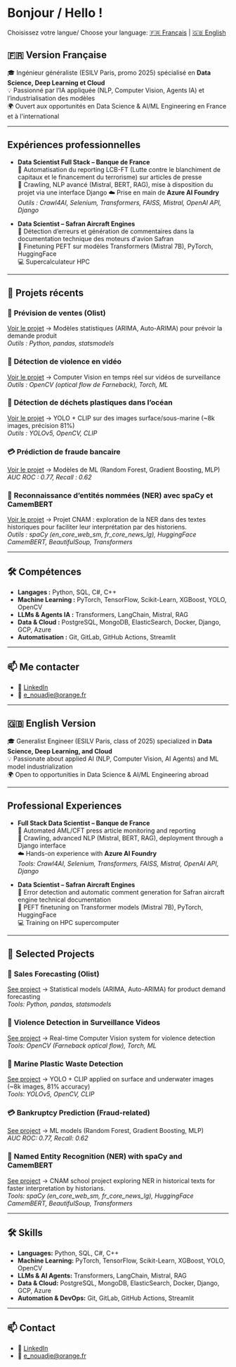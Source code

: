 # Bonjour / Hello ! 

Choisissez votre langue/ Choose your language:
[🇫🇷 Français](#-version-française) | [🇬🇧 English](#-english-version) 


## 🇫🇷 Version Française 
🎓 Ingénieur généraliste (ESILV Paris, promo 2025) spécialisé en **Data Science, Deep Learning et Cloud**  
💡 Passionné par l’IA appliquée (NLP, Computer Vision, Agents IA) et l’industrialisation des modèles  
🌍 Ouvert aux opportunités en Data Science & AI/ML Engineering en France et à l'international  

---

## Expériences professionnelles
- **Data Scientist Full Stack – Banque de France**  
  🤖 Automatisation du reporting LCB-FT (Lutte contre le blanchiment de capitaux et le financement du terrorisme) sur articles de presse  
  🔧 Crawling, NLP avancé (Mistral, BERT, RAG), mise à disposition du projet via une interface Django
  ☁️ Prise en main de **Azure AI Foundry**
  _Outils : Crawl4AI, Selenium, Transformers, FAISS, Mistral, OpenAI API, Django_ 

- **Data Scientist – Safran Aircraft Engines**  
  📌 Détection d’erreurs et génération de commentaires dans la documentation technique des moteurs d'avion Safran   
  🔧 Finetuning PEFT sur modèles Transformers (Mistral 7B), PyTorch, HuggingFace  
  💻 Supercalculateur HPC

---

## 📂 Projets récents 

### 🛒 **Prévision de ventes (Olist)**  
[Voir le projet](https://github.com/ndje-enge/Demand-forcasting) → Modèles statistiques (ARIMA, Auto-ARIMA) pour prévoir la demande produit  
_Outils : Python, pandas, statsmodels_

### 🎥 **Détection de violence en vidéo**  
[Voir le projet](https://github.com/ndje-enge/Violence-Detection-Project) → Computer Vision en temps réel sur vidéos de surveillance  
_Outils : OpenCV (optical flow de Farneback), Torch, ML_

### 🌊 **Détection de déchets plastiques dans l’océan**  
[Voir le projet](https://app.readytensor.ai/publications/marine-pollution-detection-nts43wbWFDQM) → YOLO + CLIP sur des images surface/sous-marine (~8k images, précision 81%)  
_Outils : YOLOv5, OpenCV, CLIP_

### 💳 **Prédiction de fraude bancaire**  
[Voir le projet](https://github.com/ndje-enge/Bankruptcy-prediction) → Modèles de ML (Random Forest, Gradient Boosting, MLP)  
_AUC ROC : 0.77, Recall : 0.62_

### 🧩 **Reconnaissance d’entités nommées (NER) avec spaCy et CamemBERT**  
[Voir le projet](https://github.com/ndje-enge/NER-with-spaCy-and-CamemBERT) → Projet CNAM : exploration de la NER dans des textes historiques pour faciliter leur interprétation par des historiens.  
_Outils : spaCy (en_core_web_sm, fr_core_news_lg), HuggingFace CamemBERT, BeautifulSoup, Transformers_

---

## 🛠️ Compétences

- **Langages :** Python, SQL, C#, C++  
- **Machine Learning :** PyTorch, TensorFlow, Scikit-Learn, XGBoost, YOLO, OpenCV  
- **LLMs & Agents IA :** Transformers, LangChain, Mistral, RAG  
- **Data & Cloud :** PostgreSQL, MongoDB, ElasticSearch, Docker, Django, GCP, Azure  
- **Automatisation :** Git, GitLab, GitHub Actions, Streamlit  

---

## 📫 Me contacter
- 💼 [LinkedIn](https://www.linkedin.com/in/enge-nouadje-fotso/)  
- 📧 e_nouadje@orange.fr

---


## 🇬🇧 English Version
🎓 Generalist Engineer (ESILV Paris, class of 2025) specialized in **Data Science, Deep Learning, and Cloud**  
💡 Passionate about applied AI (NLP, Computer Vision, AI Agents) and ML model industrialization  
🌍 Open to opportunities in Data Science & AI/ML Engineering abroad

---

## Professional Experiences
- **Full Stack Data Scientist – Banque de France**  
  🤖 Automated AML/CFT press article monitoring and reporting  
  🔧 Crawling, advanced NLP (Mistral, BERT, RAG), deployment through a Django interface  
  ☁️ Hands-on experience with **Azure AI Foundry**  
  _Tools: Crawl4AI, Selenium, Transformers, FAISS, Mistral, OpenAI API, Django_

- **Data Scientist – Safran Aircraft Engines**  
  📌 Error detection and automatic comment generation for Safran aircraft engine technical documentation  
  🔧 PEFT finetuning on Transformer models (Mistral 7B), PyTorch, HuggingFace  
  💻 Training on HPC supercomputer  

---

## 📂 Selected Projects 

### 🛒 **Sales Forecasting (Olist)**  
[See project](https://github.com/ndje-enge/Demand-forcasting) → Statistical models (ARIMA, Auto-ARIMA) for product demand forecasting  
_Tools: Python, pandas, statsmodels_

### 🎥 **Violence Detection in Surveillance Videos**  
[See project](https://github.com/ndje-enge/Violence-Detection-Project) → Real-time Computer Vision system for violence detection  
_Tools: OpenCV (Farneback optical flow), Torch, ML_

### 🌊 **Marine Plastic Waste Detection**  
[See project](https://app.readytensor.ai/publications/marine-pollution-detection-nts43wbWFDQM) → YOLO + CLIP applied on surface and underwater images (~8k images, 81% accuracy)  
_Tools: YOLOv5, OpenCV, CLIP_

### 💳 **Bankruptcy Prediction (Fraud-related)**  
[See project](https://github.com/ndje-enge/Bankruptcy-prediction) → ML models (Random Forest, Gradient Boosting, MLP)  
_AUC ROC: 0.77, Recall: 0.62_

### 🧩 **Named Entity Recognition (NER) with spaCy and CamemBERT**  
[See project](https://github.com/ndje-enge/NER-with-spaCy-and-CamemBERT) → CNAM school project exploring NER in historical texts for faster interpretation by historians.  
_Tools: spaCy (en_core_web_sm, fr_core_news_lg), HuggingFace CamemBERT, BeautifulSoup, Transformers_

---

## 🛠️ Skills

- **Languages:** Python, SQL, C#, C++  
- **Machine Learning:** PyTorch, TensorFlow, Scikit-Learn, XGBoost, YOLO, OpenCV  
- **LLMs & AI Agents:** Transformers, LangChain, Mistral, RAG  
- **Data & Cloud:** PostgreSQL, MongoDB, ElasticSearch, Docker, Django, GCP, Azure  
- **Automation & DevOps:** Git, GitLab, GitHub Actions, Streamlit  

---

## 📫 Contact
- 💼 [LinkedIn](https://www.linkedin.com/in/enge-nouadje-fotso/)  
- 📧 e_nouadje@orange.fr



